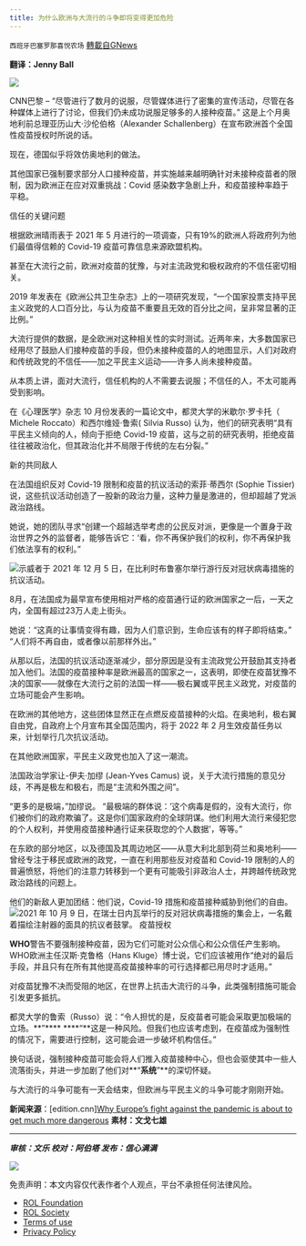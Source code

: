 ```yaml
---
title: 为什么欧洲与大流行的斗争即将变得更加危险
---
```

`西班牙巴塞罗那喜悦农场` [轉載自GNews](https://gnews.org/zh-hans/1755069/)

**翻译：Jenny Ball**

![](https://assets.gnews.org/wp-content/uploads/2021/12/tempsnip03-1.png)

CNN巴黎 – “尽管进行了数月的说服，尽管媒体进行了密集的宣传活动，尽管在各种媒体上进行了讨论，但我们仍未成功说服足够多的人接种疫苗。” 这是上个月奥地利前总理亚历山大·沙伦伯格（Alexander Schallenberg）在宣布欧洲首个全国性疫苗授权时所说的话。

现在，德国似乎将效仿奥地利的做法。

其他国家已强制要求部分人口接种疫苗，并实施越来越明确针对未接种疫苗者的限制，因为欧洲正在应对双重挑战：Covid 感染数字急剧上升，和疫苗接种率趋于平稳。

信任的关键问题

根据欧洲晴雨表于 2021 年 5 月进行的一项调查，只有19%的欧洲人将政府列为他们最值得信赖的 Covid-19 疫苗可靠信息来源欧盟机构。

甚至在大流行之前，欧洲对疫苗的犹豫，与对主流政党和极权政府的不信任密切相关。

2019 年发表在《欧洲公共卫生杂志》上的一项研究发现，“一个国家投票支持平民主义政党的人口百分比，与认为疫苗不重要且无效的百分比之间，呈非常显著的正比例。”

大流行提供的数据，是全欧洲对这种相关性的实时测试。近两年来，大多数国家已经用尽了鼓励人们接种疫苗的手段，但仍未接种疫苗的人的地图显示，人们对政府和传统政党的不信任——加之平民主义运动——许多人尚未接种疫苗。

从本质上讲，面对大流行，信任机构的人不需要去说服；不信任的人，不太可能再受到影响。

在《心理医学》杂志 10 月份发表的一篇论文中，都灵大学的米歇尔·罗卡托（ Michele Roccato）和西尔维娅·鲁索( Silvia Russo) 认为，他们的研究表明“具有平民主义倾向的人，倾向于拒绝 Covid-19 疫苗，这与之前的研究表明，拒绝疫苗往往被政治化，但其政治化并不局限于传统的左右分裂。”

新的共同敌人

在法国组织反对 Covid-19 限制和疫苗的抗议活动的索菲·蒂西尔 (Sophie Tissier) 说，这些抗议活动创造了一股新的政治力量，这种力量是激进的，但却超越了党派政治路线。

她说，她的团队寻求“创建一个超越选举考虑的公民反对派，更像是一个置身于政治世界之外的监督者，能够告诉它：‘看，你不再保护我们的权利，你不再保护我们依法享有的权利。”

![](https://assets.gnews.org/wp-content/uploads/2021/12/tempsnip04-2.png)示威者于 2021 年 12 月 5 日，在比利时布鲁塞尔举行游行反对冠状病毒措施的抗议活动。

8月，在法国成为最早宣布使用相对严格的疫苗通行证的欧洲国家之一后，一天之内，全国有超过23万人走上街头。

她说：“这真的让事情变得有趣，因为人们意识到，生命应该有的样子即将结束。” “人们将不再自由，或者像以前那样外出。”

从那以后，法国的抗议活动逐渐减少，部分原因是没有主流政党公开鼓励其支持者加入他们。法国的疫苗接种率是欧洲最高的国家之一，这表明，即使在疫苗犹豫不决的国家——就像在大流行之前的法国一样——极右翼或平民主义政党，对疫苗的立场可能会产生影响。

在欧洲的其他地方，这些团体显然正在点燃反疫苗接种的火焰。在奥地利，极右翼自由党，自政府上个月宣布其全国范围内，将于 2022 年 2 月生效疫苗任务以来，计划举行几次抗议活动。

在其他欧洲国家，平民主义政党也加入了这一潮流。

法国政治学家让-伊夫·加缪 (Jean-Yves Camus) 说，关于大流行措施的意见分歧，不再是极左和极右，而是“主流和外围之间”。

“更多的是极端，”加缪说。 “最极端的群体说：’这个病毒是假的，没有大流行，你们被你们的政府欺骗了。这是你们国家政府的全球阴谋。他们利用大流行来侵犯您的个人权利，并使用疫苗接种通行证来获取您的个人数据’，等等。”

在东欧的部分地区，以及德国及其周边地区——从意大利北部到荷兰和奥地利——曾经专注于移民或欧洲的政党，一直在利用那些反对疫苗和 Covid-19 限制的人的普遍愤怒，将他们的注意力转移到一个更有可能吸引非政治人士，并跨越传统政党政治路线的问题上。

他们的新敌人更加团结：他们说，Covid-19 措施和疫苗接种威胁到他们的自由。
![](https://assets.gnews.org/wp-content/uploads/2021/12/tempsnip05-2.png)2021 年 10 月 9 日，在瑞士日内瓦举行的反对冠状病毒措施的集会上，一名戴着描绘注射器的面具的抗议者鼓掌。
疫苗授权

**WHO**警告不要强制接种疫苗，因为它们可能对公众信心和公众信任产生影响。WHO欧洲主任汉斯·克鲁格（Hans Kluge）博士说，它们应该被用作“绝对的最后手段，并且只有在所有其他提高疫苗接种率的可行选择都已用尽时才适用。”

对疫苗犹豫不决而受阻的地区，在世界上抗击大流行的斗争，此类强制措施可能会引发更多抵抗。

都灵大学的鲁索（Russo）说：“令人担忧的是，反疫苗者可能会采取更加极端的立场。**”**** ****“**这是一种风险。但我们也应该考虑到，在疫苗成为强制性的情况下，需要进行控制，这可能会进一步破坏机构信任。”

换句话说，强制接种疫苗可能会将人们推入疫苗接种中心，但也会驱使其中一些人流落街头，并进一步加剧了他们对**“**系统**”**的深切怀疑。

与大流行的斗争可能有一天会结束，但欧洲与平民主义的斗争可能才刚刚开始。

**新闻来源**：[edition.cnn][Why Europe’s fight against the pandemic is about to get much more dangerous](https://edition.cnn.com/2021/12/14/europe/europe-covid-vaccines-opposition-populism-intl/index.html) **素材：文戈七雄**

* * *

***审核：文乐
校对：阿伯塔
发布：信心满满***

![](https://assets.gnews.org/wp-content/uploads/2021/12/GNEWS_CH.-1-3-2.jpeg)

 

免责声明：本文内容仅代表作者个人观点，平台不承担任何法律风险。

- [ROL Foundation](https://rolfoundation.org/)
- [ROL Society](https://rolsociety.org/)
- [Terms of use](https://gnews.org/terms-of-use-3/)
- [Privacy Policy](https://gnews.org/privacy-policy/)
